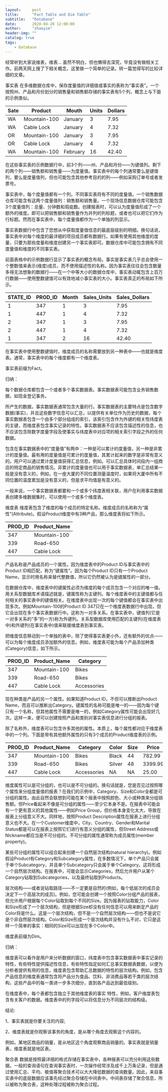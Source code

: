 ```yaml
---
layout:     post
title:      "Fact Table and Dim Table"
subtitle:   "Database"
date:       2020-04-20 12:00:00
author:     "zhaoyim"
header-img: ""
catalog: true
tags:
    - Database
---
```


经常听到大家说维表，维表... 虽然不明白，但也懒得去深究，毕竟没有做相关工作。前两天网上搜了下相关概念，这里做一个简单的记录。转一篇觉得写的比较详细的文章。

事实表
在多维数据仓库中，保存度量值的详细值或事实的表称为“事实表”。一个按照州、产品和月份划分的销售量和销售额存储的事实表有5个列，概念上与下面的示例类似。 

| Sate | Product | Mouth | Units | Dollars |
| ------ | ------ | ------ | ------ | ------ |
| WA | Mountain-100 | January | 3 | 7.95 |
| WA | Cable Lock | January | 4 | 7.32 |
| OR | Mountain-100 | January | 3 | 7.95 |
| OR | Cable Lock | January | 4 | 7.32 |
| WA | Mountain-100 | February | 16 | 42.40 |
 
在这些事实表的示例数据行中，前3个列——州、产品和月份——为键值列。剩下的两个列——销售额和销售量——为度量值。事实表中的每个列通常要么是键值列，要么是度量值列，但也可能包含其他参考目的的列——例如采购订单号或者发票号。

事实表中，每个度量值都有一个列。不同事实表将有不同的度量值。一个销售数据仓库可能含有这两个度量值列：销售额和销售量。一个现场信息数据仓库可能包含3个度量值列：总量、分钟数和瑕疵数。创建报表时，可以认为度量值形成了一个额外的维度。即可以把销售额和销售量作为并列的列标题，或者也可以把它们作为行标题。然而在事实表中，每个度量值都作为一个单独的列显示。

事实表数据行中包含了您想从中获取度量值信息的最底层级别的明细。换句话说，事实表中对每个维度的最详细的项目成员都有数据行。如果有使用其他维度的度量，只要为那些度量和维度创建另一个事实表即可。数据仓库中可能包含拥有不同度量值和维度的不同事实表。

前面表格中的示例数据行显示了事实表的概念布局。事实是事实表几乎总会使用一个整数值来表示(维度)成员，而不使用描述性的名称。因为事实表往往会包含数量多得无法想象的数据行——在一个中等大小的数据仓库中，事实表动辄包含上百万行数据——使用整数键值可以有效地减小事实表的大小。事实表真正的布局如下所示。

| STATE_ID | PROD_ID | Month | Sales_Units | Sales_Dollars
| ------ | ------ | ------ | ------ | ------ |
| 1 | 347 | 1 | 3 | 7.95 |
| 1 | 447 | 1 | 4 | 7.32 |
| 2 | 347 | 1 | 3 | 7.95 |
| 2 | 447 | 1 | 4 | 7.32 |
| 1 | 347 | 2 | 16 | 42.40 |

在事实表中使用整数键值时，维度成员的名称需要放到另一种表中——也就是维度表。通常，事实表中的每个维度都有一个维度表。

事实表前缀为Fact。

归纳：

每个数据仓库都包含一个或者多个事实数据表。事实数据表可能包含业务销售数据，如现金登记事务。

所产生的数据，事实数据表通常包含大量的行。事实数据表的主要特点是包含数字数据(事实)，并且这些数字信息可以汇总，以提供有关单位作为历史的数据，每个事实数据表包含一个由多个部分组成的索引，该索引包含作为外键的相关性纬度表的主键，而维度表包含事实记录的特性。事实数据表不应该包含描述性的信息，也不应该包含除数字度量字段及使事实与纬度表中对应项的相关索引字段之外的任何数据。

包含在事实数据表中的“度量值”有两中：一种是可以累计的度量值，另一种是非累计的度量值。最有用的度量值是可累计的度量值，其累计起来的数字是非常有意义的。用户可以通过累计度量值获得汇总信息，例如。可以汇总具体时间段内一组商店的特定商品的销售情况。非累计的度量值也可以用于事实数据表，单汇总结果一般是没有意义的，例如，在一座大厦的不同位置测量温度时，如果将大厦中所有不同位置的温度累加是没有意义的，但是求平均值是有意义的。

一般来说，一个事实数据表都要和一个或多个纬度表相关联，用户在利用事实数据表创建多维数据集时，可以使用一个或多个维度表。

维度表
维度表包含了维度的每个成员的特定名称。维度成员的名称称为“属性”(Attribute)。假设Product维度中有3种产品，那么维度表将如下所示。

| PROD_ID | Product_Name |
| ------ | ------ |
| 347 | Mountain-100 |
| 339 | Road-650 |
| 447 | Cable Lock |

产品名称是产品成员的一个属性。因为维度表中的Product ID与事实表中的Product ID相匹配，称为“键属性”。因为每个Product ID只有一个Product Name，显示时用名称来替代整数值，所以它仍然被认为是键属性的一部分。

在数据仓库中，维度表中的键属性必须为维度的每个成员包含一个对应的唯一值。用关系型数据库术语描述就是，键属性称为主键列。每个维度表中的主键值都与任何相关的事实表中的键值相关。在维度表中出现一次的每个键值都会在事实表中出现多次。例如Mountain-100的Product ID 347只在一个维度表数据行中出现，但它会出现在多个事实表数据行中。这称为一对多关系。在事实表中，键值列(它是一对多关系的“多”的一方)称为外键列。关系型数据库使用匹配的主键列(在维度表中)和外键列(在事实表中)值来联接维度表到事实表。

把维度信息移动到一个单独的表中，除了使得事实表更小外，还有额外的优点——可以为每个维度成员添加额外的信息。例如，维度表可能为每个产品添加种类(Category)信息，如下所示。

| PROD_ID | Product_Name | Category |
| ------ | ------ | ------ |
| 347 | Mountain-100 | Bikes |
| 339 | Road-650 | Bikes |
| 447 | Cable Lock | Accessories |

现在种类是产品的另一个属性。如果知道Product ID，不但可以推断出Product Name，而且可以推断出Category。键属性的名称可能是唯一的——因为每个键只有一个名称，但其他属性不需要是唯一的，例如Category属性可能会出现好几次。这样一来，便可以创建按照产品和类别对事实表信息进行分组的报表。

除了名称外，维度表可以包含许多其他的属性。本质上，每个属性都对应于维度表中的一个列。下面是带有其他额外属性的只有3个成员的Product维度表的示例。

| PROD_ID | Product_Name | Category | Color | Size | Price |
| ------ | ------ | ------ | ------ | ------ | ------ |
| 347 | Mountain-100 | Bikes | Black | 44 | 782.99 |
| 339 | Road-650 | Bikes | Silver | 48 | 3399.99 |
| 447 | Cable Lock | Accessories | NA | NA | 25.00 |

维度属性可以是可分组的，也可以是不可分组的。换句话就是，您是否见过按照哪个属性来分组度量值的报表？在我们的示例中，Category、Size和Color全都是可分组的属性。由此自然会联想到可能在某个报表中按照颜色、大小或种类来分组销售额。但Price看起来不像是可分组的属性——至少它本身不是。在报表中可能会有一个更有意义的其他属性——例如Price Group，但价格本身变化太大，导致在报表上分组意义不大。同样地，按照Product Description属性在报表上进行分组意义也不大。在一个Customer维度中，City、Country、Gender和Marital Status都是可以在报表上按照它们进行有意义分组的属性，但Street Address或Nickname都应当是不可分组的。不可分组的属性通常称为成员属性(member property)。

某些可分组的属性可以组合起来创建一个自然层次结构(natural hierarchy)。例如假设Product有Category和Subcategory属性，在多数情况下，单个产品只会属于单个Subcategory，并且单个Subcategory只会属于单个Category。这将形成一个自然层次结构。在报表中，可能会显示Categories，然后允许用户从某个Category钻取到Subcategories，以及最终钻取到Products。

层次结构——或者说钻取路径——不一定要是自然的(例如，每个低层次的成员会决定下一个高层次的成员)。例如，您可能会创建一个按照Color分组产品的报表，但允许用户根据每个Color钻取到每个不同的Size。因为报表的钻取能力，Color和Size形成了一个层次结构，但是根据Size却没有任何信息可以用来断定产品的Color将是什么。这是一个层次结构，但不是一个自然层次结构——但也不是说它是个非自然层次结构。Color和Size形成一个层次结构并没有什么不对，它只是这样一个简单的事实：相同的Size可以出现在多个Color中。

维度表前缀为Dim。

归纳：

维度表可以看作是用户来分析数据的窗口，纬度表中包含事实数据表中事实记录的特性，有些特性提供描述性信息，有些特性指定如何汇总事实数据表数据，以便为分析者提供有用的信息，维度表包含帮助汇总数据的特性的层次结构。例如，包含产品信息的维度表通常包含将产品分为食品、饮料、非消费品等若干类的层次结构，这些产品中的每一类进一步多次细分，直到各产品达到最低级别。

在维度表中，每个表都包含独立于其他维度表的事实 特性，例如，客户维度表包含有关客户的数据。维度表中的列字段可以将信息分为不同层次的结构级。

结论:

1、事实表就是你要关注的内容;

2、维度表就是你观察该事务的角度，是从哪个角度去观察这个内容的。

例如，某地区商品的销量，是从地区这个角度观察商品销量的。事实表就是销量表，维度表就是地区表。

聚合表
数据是按照最详细的格式存储在事实表中，各种报表可以充分利用这些数据。一般的查询语句在查询事实表时，一次操作经常涉及成千上万条记录，但是通过使用汇总、平均、极值等聚合技术可以大大降低数据的查询数量。因此，来自事实表中的底层数据应该事先经过聚合存储在中间表中。中间表存储了聚合信息，所以被称为聚合表，这种处理过程被称为聚合过程。